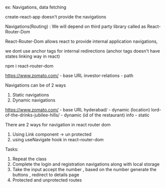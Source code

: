ex: Navigations, data fetching

create-react-app doesn't provide the navigations

Navigations(Routing) : We will depend on third party library called as React-Router-Dom

React-Router-Dom allows react to provide internal application navigations,

we dont use anchor tags for internal redirections (anchor tags doesn't have states linking way in react)

npm i react-router-dom

https://www.zomato.com/ - base URL
investor-relations - path

Navigations can be of 2 ways

1. Static navigations
2. Dynamic navigations

https://www.zomato.com/ - base URL
hyderabad/ - dynamic (location)
lord-of-the-drinks-jubilee-hills/ - dynamic (id of the restaurant)
info - static

There are 2 ways for navigation in react router dom

1. Using Link component -> un protected
2. using useNavigate hook in react-router-dom

Tasks:

1. Repeat the class
2. Complete the login and registration navigations along with local storage
3. Take the input accept the number , based on the number generate the buttons , redirect to details page
4. Protected and unprotected routes
